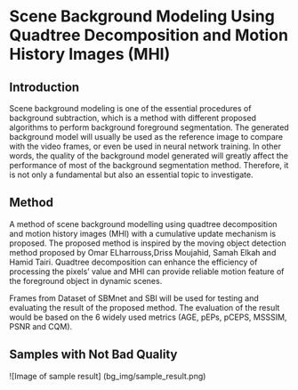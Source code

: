 # Scene Background Modeling Using Quadtree Decomposition and Motion History Images (MHI) 
## Introduction
Scene background modeling is one of the essential procedures of background
subtraction, which is a method with different proposed algorithms to perform background foreground segmentation. The generated background model will usually be used as the reference image to compare with the video frames, or even be used in neural network training. In other words, the quality of the background model generated will greatly affect the performance of most of the background segmentation method. Therefore, it is not only a fundamental but also an essential topic to investigate.

## Method
A method of scene background modelling using quadtree decomposition
and motion history images (MHI) with a cumulative update mechanism is proposed. The proposed method is inspired by the moving object detection method proposed by Omar ELharrouss,Driss Moujahid, Samah Elkah and Hamid Tairi. Quadtree decomposition can enhance the efficiency of processing the pixels’ value and MHI can provide reliable motion feature of the foreground object in dynamic scenes.

Frames from Dataset of SBMnet and SBI will be used for testing and
evaluating the result of the proposed method. The evaluation of the result would be based on the 6 widely used metrics (AGE, pEPs, pCEPS, MSSSIM, PSNR and CQM).

## Samples with Not Bad Quality
![Image of sample result]
(bg_img/sample_result.png)
